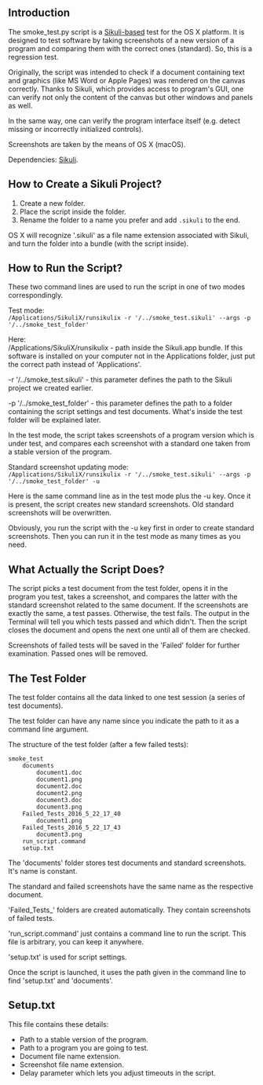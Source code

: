 ## Introduction
The smoke_test.py script is a [Sikuli-based](http://www.sikuli.org/) test for the OS X platform. It is designed to test software by taking screenshots of a new version of a program and comparing them with the correct ones (standard). So, this is a regression test.

Originally, the script was intended to check if a document containing text and graphics (like MS Word or Apple Pages) was rendered on the canvas correctly. Thanks to Sikuli, which provides access to program's GUI, one can verify not only the content of the canvas but other windows and panels as well.

In the same way, one can verify the program interface itself (e.g. detect missing or incorrectly initialized controls).

Screenshots are taken by the means of OS X (macOS).

Dependencies: [Sikuli](http://www.sikuli.org/).

## How to Create a Sikuli Project?
1. Create a new folder.
2. Place the script inside the folder.
3. Rename the folder to a name you prefer and add `.sikuli` to the end.

OS X will recognize '.sikuli' as a file name extension associated with Sikuli, and turn the folder into a bundle (with the script inside).

## How to Run the Script?
These two command lines are used to run the script in one of two modes correspondingly.

Test mode:  
`/Applications/SikuliX/runsikulix -r '/../smoke_test.sikuli' --args -p '/../smoke_test_folder'`

Here:  
/Applications/SikuliX/runsikulix - path inside the Sikuli.app bundle. If this software is installed on your computer not in the Applications folder, just put the correct path instead of 'Applications'.

-r '/../smoke_test.sikuli' - this parameter defines the path to the Sikuli project we created earlier.

-p '/../smoke_test_folder' - this parameter defines the path to a folder containing the script settings and test documents. What's inside the test folder will be explained later.

In the test mode, the script takes screenshots of a program version which is under test, and compares each screenshot with a standard one taken from a stable version of the program.

Standard screenshot updating mode:  
`/Applications/SikuliX/runsikulix -r '/../smoke_test.sikuli' --args -p '/../smoke_test_folder' -u`

Here is the same command line as in the test mode plus the -u key. Once it is present, the script creates new standard screenshots. Old standard screenshots will be overwritten.

Obviously, you run the script with the -u key first in order to create standard screenshots. Then you can run it in the test mode as many times as you need.

## What Actually the Script Does?
The script picks a test document from the test folder, opens it in the program you test, takes a screenshot, and compares the latter with the standard screenshot related to the same document. If the screenshots are exactly the same, a test passes. Otherwise, the test fails. The output in the Terminal will tell you which tests passed and which didn't. Then the script closes the document and opens the next one until all of them are checked.

Screenshots of failed tests will be saved in the 'Failed' folder for further examination. Passed ones will be removed.

## The Test Folder
The test folder contains all the data linked to one test session (a series of test documents).

The test folder can have any name since you indicate the path to it as a command line argument.

The structure of the test folder (after a few failed tests):  

    smoke_test  
        documents  
            document1.doc  
            document1.png  
            document2.doc  
            document2.png  
            document3.doc  
            document3.png  
        Failed_Tests_2016_5_22_17_40  
            document1.png  
        Failed_Tests_2016_5_22_17_43  
            document3.png  
        run_script.command  
        setup.txt

The 'documents' folder stores test documents and standard screenshots. It's name is constant.

The standard and failed screenshots have the same name as the respective document.

'Failed\_Tests_' folders are created automatically. They contain screenshots of failed tests.

'run_script.command' just contains a command line to run the script. This file is arbitrary, you can keep it anywhere.

'setup.txt' is used for script settings.

Once the script is launched, it uses the path given in the command line to find 'setup.txt' and 'documents'.

## Setup.txt
This file contains these details:
- Path to a stable version of the program.
- Path to a program you are going to test.
- Document file name extension.
- Screenshot file name extension.
- Delay parameter which lets you adjust timeouts in the script.
